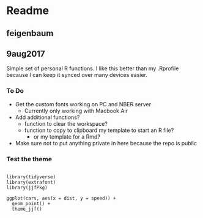 # Readme
## feigenbaum
## 9aug2017

Simple set of personal R functions. I like this better than my .Rprofile because I can keep it synced over many devices easier.

### To Do

- Get the custom fonts working on PC and NBER server
  - Currently only working with Macbook Air
- Add additional functions?
  - function to clear the workspace?
  - function to copy to clipboard my template to start an R file?
    - or my template for a Rmd?
- Make sure not to put anything private in here because the repo is public

### Test the theme

```{r}

library(tidyverse)
library(extrafont)
library(jjfPkg)

ggplot(cars, aes(x = dist, y = speed)) + 
  geom_point() + 
  theme_jjf()

```
